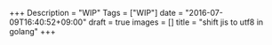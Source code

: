 +++
Description = "WIP"
Tags = ["WIP"]
date = "2016-07-09T16:40:52+09:00"
draft = true
images = []
title = "shift jis to utf8 in golang"
+++

